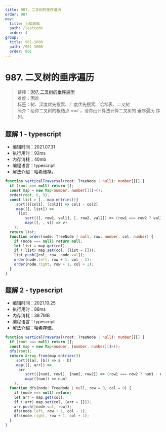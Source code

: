 ```yaml
---
title: 987. 二叉树的垂序遍历
order: 987
nav:
  title: 力扣题解
  path: /leetcode
  order: 4
group:
  title: 901-1000
  path: /901-1000
  order: 901
---
```


# 987. 二叉树的垂序遍历

> 链接：[987. 二叉树的垂序遍历](https://leetcode-cn.com/problems/vertical-order-traversal-of-a-binary-tree/)  
> 难度：困难  
> 标签：树、深度优先搜索、广度优先搜索、哈希表、二叉树  
> 简介：给你二叉树的根结点 root ，请你设计算法计算二叉树的 垂序遍历 序列。

## 题解 1 - typescript

- 编辑时间：2021.07.31
- 执行用时：92ms
- 内存消耗：40mb
- 编程语言：typescript
- 解法介绍：哈希储存。

```typescript
function verticalTraversal(root: TreeNode | null): number[][] {
  if (root === null) return [];
  const map = new Map<number, number[][]>();
  order(root, 0, 0);
  const list = [...map.entries()]
    .sort(([col1], [col2]) => col1 - col2)
    .map(([, list]) =>
      list
        .sort(([, row1, val1], [, row2, val2]) => (row1 === row2 ? val1 - val2 : row1 - row2))
        .map(([, , v]) => v)
    );
  return list;
  function order(node: TreeNode | null, row: number, col: number) {
    if (node === null) return null;
    let list = map.get(col);
    if (!list) map.set(col, (list = []));
    list.push([col, row, node.val]);
    order(node.left, row + 1, col - 1);
    order(node.right, row + 1, col + 1);
  }
}
```

## 题解 2 - typescript

- 编辑时间：2021.10.25
- 执行用时：88ms
- 内存消耗：39.7MB
- 编程语言：typescript
- 解法介绍：哈希存储。

```typescript
function verticalTraversal(root: TreeNode | null): number[][] {
  if (root === null) return [];
  const map = new Map<number, [number, number][]>();
  dfs(root);
  return Array.from(map.entries())
    .sort(([a], [b]) => a - b)
    .map(([, arr]) =>
      arr
        .sort(([num1, row1], [num2, row2]) => (row1 === row2 ? num1 - num2 : row1 - row2))
        .map(([num]) => num)
    );
  function dfs(node: TreeNode | null, row = 0, col = 0) {
    if (node === null) return;
    let arr = map.get(col);
    if (!arr) map.set(col, (arr = []));
    arr.push([node.val, row]);
    dfs(node.left, row + 1, col - 1);
    dfs(node.right, row + 1, col + 1);
  }
}
```
